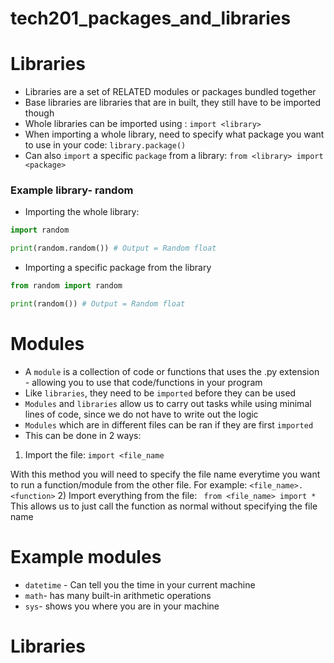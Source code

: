 # tech201_packages_and_libraries

# Libraries
* Libraries are a set of RELATED modules or packages bundled together
* Base libraries are libraries that are in built, they still have to be imported though
* Whole libraries can be imported using : `import <library>`
* When importing a whole library, need to specify what package you want to use in your code: `library.package()`
* Can also `import` a specific `package` from a library: `from <library> import <package>`
### Example library- random
* Importing the whole library:
````python
import random

print(random.random()) # Output = Random float
````
* Importing a specific package from the library
````python
from random import random

print(random()) # Output = Random float
````
# Modules
* A `module` is a collection of code or functions that uses the .py extension - allowing you to use that code/functions in your program
* Like `libraries`, they need to be `imported` before they can be used
* `Modules` and `libraries` allow us to carry out tasks while using minimal lines of code, since we do not have to write out the logic
* `Modules` which are in different files can be ran if they are first `imported`
* This can be done in 2 ways:
1) Import the file: `import <file_name`

With this method you will need to specify the file name everytime you want to run a function/module from the other file. For example: `<file_name>.<function>`
2) Import everything from the file: ` from <file_name> import *`
This allows us to just call the function as normal without specifying the file name

# Example modules
* `datetime` - Can tell you the time in your current machine
* `math`- has many built-in arithmetic operations
* `sys`- shows you where you are in your machine

# Libraries
